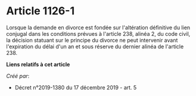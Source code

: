 # Article 1126-1

Lorsque la demande en divorce est fondée sur l'altération définitive du lien conjugal dans les conditions prévues à l'article
238, alinéa 2, du code civil, la décision statuant sur le principe du divorce ne peut intervenir avant l'expiration du délai
d'un an et sous réserve du dernier alinéa de l'article 238.

**Liens relatifs à cet article**

_Créé par_:

  - Décret n°2019-1380 du 17 décembre 2019 - art. 5
